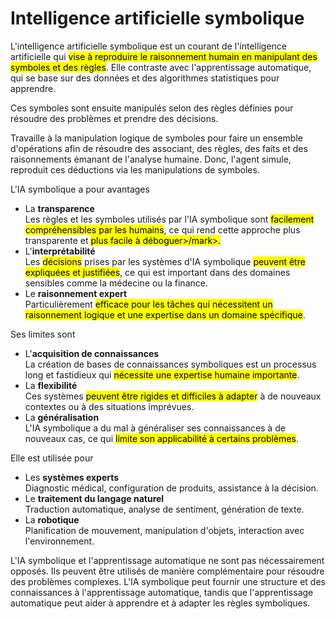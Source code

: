 # **Intelligence artificielle symbolique**

L'intelligence artificielle symbolique est un courant de l'intelligence artificielle qui <mark>vise à reproduire le raisonnement humain en manipulant des symboles et des règles</mark>. Elle contraste avec l'apprentissage automatique, qui se base sur des données et des algorithmes statistiques pour apprendre.  

 Ces symboles sont ensuite manipulés selon des règles définies pour résoudre des problèmes et prendre des décisions.

Travaille à la manipulation logique de symboles pour faire un ensemble d'opérations afin de résoudre des associant, des règles, des faits et des raisonnements émanant de l'analyse humaine. Donc, l'agent simule, reproduit ces déductions via les manipulations de symboles.  

L'IA symbolique a pour avantages  
* La **transparence**  
  Les règles et les symboles utilisés par l'IA symbolique sont <mark>facilement compréhensibles par les humains</mark>, ce qui rend cette approche plus transparente et <mark>plus facile à déboguer>/mark>.
* L'**interprétabilité**  
  Les <mark>décisions</mark> prises par les systèmes d'IA symbolique <mark>peuvent être expliquées et justifiées</mark>, ce qui est important dans des domaines sensibles comme la médecine ou la finance.
* Le **raisonnement expert**  
  Particulièrement <mark>efficace pour les tâches qui nécessitent un raisonnement logique et une expertise dans un domaine spécifique</mark>.

Ses limites sont  
* L'**acquisition de connaissances**  
  La création de bases de connaissances symboliques est un processus long et fastidieux qui <mark>nécessite une expertise humaine importante</mark>.
* La **flexibilité**  
  Ces systèmes <mark>peuvent être rigides et difficiles à adapter</mark> à de nouveaux contextes ou à des situations imprévues.
* La **généralisation**  
  L'IA symbolique a du mal à généraliser ses connaissances à de nouveaux cas, ce qui <mark>limite son applicabilité à certains problèmes</mark>.

Elle est utilisée pour  
* Les **systèmes experts**  
  Diagnostic médical, configuration de produits, assistance à la décision.
* Le **traitement du langage naturel**  
  Traduction automatique, analyse de sentiment, génération de texte.
* La **robotique**  
  Planification de mouvement, manipulation d'objets, interaction avec l'environnement.

L'IA symbolique et l'apprentissage automatique ne sont pas nécessairement opposés. Ils peuvent être utilisés de manière complémentaire pour résoudre des problèmes complexes. L'IA symbolique peut fournir une structure et des connaissances à l'apprentissage automatique, tandis que l'apprentissage automatique peut aider à apprendre et à adapter les règles symboliques.